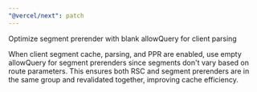 ```yaml
---
"@vercel/next": patch
---
```


Optimize segment prerender with blank allowQuery for client parsing

When client segment cache, parsing, and PPR are enabled, use empty allowQuery for segment prerenders since segments don't vary based on route parameters. This ensures both RSC and segment prerenders are in the same group and revalidated together, improving cache efficiency.